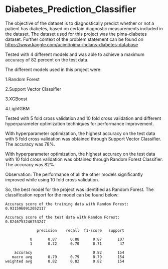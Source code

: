 # Diabetes_Prediction_Classifier


The objective of the dataset is to diagnostically predict whether or not a patient has diabetes, based on certain diagnostic measurements included in the dataset. The dataset used for this project was the pima-diabetes dataset. Further context of the problem statement can be found on https://www.kaggle.com/uciml/pima-indians-diabetes-database


Tested with 4 different models and was able to achieve a maximum accuracy of 82 percent on the test data.

The different models used in this project were:

1.Random Forest

2.Support Vector Classifier

3.XGBoost

4.LightGBM


Tested with  5 fold cross validation and 10 fold cross validation and different hyperparameter optimization techniques for performance improvement.


With hyperparameter optimization, the highest accuracy on the test data with 5 fold cross validation was obtained through Support Vector Classifier. The accuracy was 78%.

With hyperparameter optimization, the highest accuracy on the test data with 10 fold cross validation was obtained through Random Forest Classifier. The accuracy was 82%.

Observation: The performance of all the other models significantly improved while using 10 fold cross validation.


So, the best model for the project was identified as Random Forest. The classification report for the model can be found below:

```
Accuracy score of the training data with Random Forest:  0.9315960912052117

Accuracy score of the test data with Random Forest:  0.8246753246753247

              precision    recall  f1-score   support

           0       0.87      0.88      0.87       107
           1       0.72      0.70      0.71        47
    
    accuracy                           0.82       154    
   macro avg       0.79      0.79      0.79       154
weighted avg       0.82      0.82      0.82       154
```




